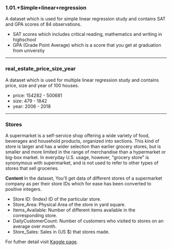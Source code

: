 ### 1.01.+Simple+linear+regression
A dataset which is used for simple linear regression study and contains SAT and GPA scores of 84 observations.
- SAT scores which includes critical reading, mathematics and writing in highschool 
- GPA (Grade Point Average) which is a score that you get at graduation from universtiy
---
### real_estate_price_size_year
A dataset which is used for multiple linear regression study and contains price, size and year of 100 houses.
- price: 154282 - 500681
- size: 479 - 1842
- year: 2006 - 2018
---
### Stores
A supermarket is a self-service shop offering a wide variety of food, beverages and household products, organized into sections. This kind of store is larger and has a wider selection than earlier grocery stores, but is smaller and more limited in the range of merchandise than a hypermarket or big-box market. In everyday U.S. usage, however, "grocery store" is synonymous with supermarket, and is not used to refer to other types of stores that sell groceries.

**Content**
In the dataset, You'll get data of different stores of a supermarket company as per their store IDs which for ease has been converted to positive integers.

- Store ID: (Index) ID of the particular store.
- Store_Area: Physical Area of the store in yard square.
- Items_Available: Number of different items available in the corresponding store.
- DailyCustomerCount: Number of customers who visited to stores on an average over month.
- Store_Sales: Sales in (US $) that stores made.

For futher detail visit [Kaggle page](https://www.kaggle.com/datasets/surajjha101/stores-area-and-sales-data).
